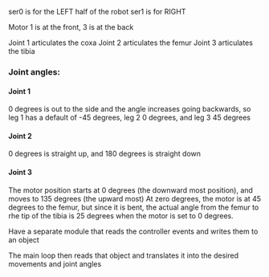 ser0 is for the LEFT half of the robot
ser1 is for RIGHT

Motor 1 is at the front, 3 is at the back

Joint 1 articulates the coxa
Joint 2 articulates the femur
Joint 3 articulates the tibia

### Joint angles:
#### Joint 1
0 degrees is out to the side and the angle increases going backwards, so leg 1 has a default of -45 degrees, leg 2 0 degrees, and leg 3 45 degrees

#### Joint 2
0 degrees is straight up, and 180 degrees is straight down

#### Joint 3
The motor position starts at 0 degrees (the downward most position), and moves to 135 degrees (the upward most)
At zero degrees, the motor is at 45 degrees to the femur, but since it is bent, the actual angle from the femur to rhe tip of the tibia is 25 degrees when the motor is set to 0 degrees.



Have a separate module that reads the controller events and writes them to an object

The main loop then reads that object and translates it into the desired movements and joint angles

